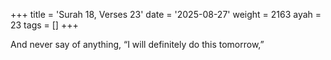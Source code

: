 +++
title = 'Surah 18, Verses 23'
date = '2025-08-27'
weight = 2163
ayah = 23
tags = []
+++

And never say of anything, “I will definitely do this tomorrow,”